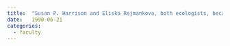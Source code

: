 ```yaml
---
title:  "Susan P. Harrison and Eliska Rejmankova, both ecologists, became the first female faculty members of DES."
date:   1990-06-21
categories:
  - faculty
---
```

